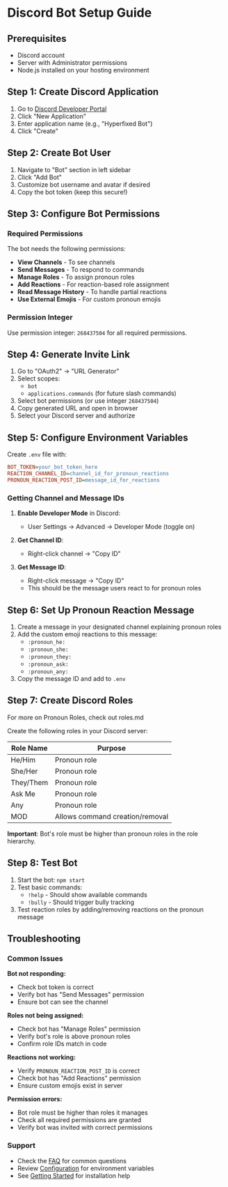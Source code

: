 # Discord Bot Setup Guide

## Prerequisites
- Discord account
- Server with Administrator permissions
- Node.js installed on your hosting environment

## Step 1: Create Discord Application

1. Go to [Discord Developer Portal](https://discord.com/developers/applications)
2. Click "New Application"
3. Enter application name (e.g., "Hyperfixed Bot")
4. Click "Create"

## Step 2: Create Bot User

1. Navigate to "Bot" section in left sidebar
2. Click "Add Bot"
3. Customize bot username and avatar if desired
4. Copy the bot token (keep this secure!)

## Step 3: Configure Bot Permissions

### Required Permissions
The bot needs the following permissions:

- **View Channels** - To see channels
- **Send Messages** - To respond to commands
- **Manage Roles** - To assign pronoun roles
- **Add Reactions** - For reaction-based role assignment
- **Read Message History** - To handle partial reactions
- **Use External Emojis** - For custom pronoun emojis

### Permission Integer
Use permission integer: `268437504` for all required permissions.

## Step 4: Generate Invite Link

1. Go to "OAuth2" → "URL Generator"
2. Select scopes:
   - `bot`
   - `applications.commands` (for future slash commands)
3. Select bot permissions (or use integer `268437504`)
4. Copy generated URL and open in browser
5. Select your Discord server and authorize

## Step 5: Configure Environment Variables

Create `.env` file with:

```ini
BOT_TOKEN=your_bot_token_here
REACTION_CHANNEL_ID=channel_id_for_pronoun_reactions
PRONOUN_REACTION_POST_ID=message_id_for_reactions
```

### Getting Channel and Message IDs

1. **Enable Developer Mode** in Discord:
   - User Settings → Advanced → Developer Mode (toggle on)

2. **Get Channel ID**:
   - Right-click channel → "Copy ID"

3. **Get Message ID**:
   - Right-click message → "Copy ID"
   - This should be the message users react to for pronoun roles

## Step 6: Set Up Pronoun Reaction Message

1. Create a message in your designated channel explaining pronoun roles
2. Add the custom emoji reactions to this message:
   - `:pronoun_he:`
   - `:pronoun_she:`
   - `:pronoun_they:`
   - `:pronoun_ask:`
   - `:pronoun_any:`
3. Copy the message ID and add to `.env`

## Step 7: Create Discord Roles
For more on Pronoun Roles, check out roles.md

Create the following roles in your Discord server:

| Role Name | Purpose |
|-----------|---------|
| He/Him | Pronoun role |
| She/Her | Pronoun role |
| They/Them | Pronoun role |
| Ask Me | Pronoun role |
| Any | Pronoun role |
| MOD | Allows command creation/removal |

**Important**: Bot's role must be higher than pronoun roles in the role hierarchy.

## Step 8: Test Bot

1. Start the bot: `npm start`
2. Test basic commands:
   - `!help` - Should show available commands
   - `!bully` - Should trigger bully tracking
3. Test reaction roles by adding/removing reactions on the pronoun message

## Troubleshooting

### Common Issues

**Bot not responding:**
- Check bot token is correct
- Verify bot has "Send Messages" permission
- Ensure bot can see the channel

**Roles not being assigned:**
- Check bot has "Manage Roles" permission
- Verify bot's role is above pronoun roles
- Confirm role IDs match in code

**Reactions not working:**
- Verify `PRONOUN_REACTION_POST_ID` is correct
- Check bot has "Add Reactions" permission
- Ensure custom emojis exist in server

**Permission errors:**
- Bot role must be higher than roles it manages
- Check all required permissions are granted
- Verify bot was invited with correct permissions

### Support
- Check the [FAQ](faq.md) for common questions
- Review [Configuration](configuration.md) for environment variables
- See [Getting Started](getting-started.md) for installation help
